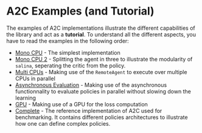 # A2C Examples (and Tutorial)

The examples of A2C implementations illustrate the different capabilities of the library and act as a **tutorial**. To understand all the different aspects, you have to read the examples in the following order:

* [Mono CPU](mono_cpu/) - The simplest implementation
* [Mono CPU 2](mono_cpu_2/) - Splitting the agent in three to illustrate the modularity of `salina`, seperating the critic from the policy.
* [Multi CPUs](multi_cpus/) - Making use of the `RemoteAgent` to execute over multiple CPUs in parallel
* [Asynchronous Evaluation](asynch_eval_/) - Making use of the asynchronous functionnality to evaluate policies in parallel without slowing down the learning
* [GPU](gpu/) - Making use of a GPU for the loss computation
* [Complete](complete/) - The reference implementation of A2C used for benchmarking. It contains different policies architectures to illustrate how one can define complex policies.
